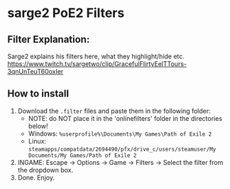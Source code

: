 # sarge2 PoE2 Filters

## **Filter Explanation:**
Sarge2 explains his filters here, what they highlight/hide etc.
https://www.twitch.tv/sargetwo/clip/GracefulFlirtyEelTTours-3qnUnTeuT60oxIer

## **How to install**

1. Download the `.filter` files and paste them in the following folder:
   - NOTE: do NOT place it in the 'onlinefilters' folder in the directories below!
   - Windows: `%userprofile%\Documents\My Games\Path of Exile 2`
   - Linux: `steamapps/compatdata/2694490/pfx/drive_c/users/steamuser/My Documents/My Games/Path of Exile 2`
2. INGAME: Escape -> Options -> Game -> Filters -> Select the filter from the dropdown box.
3. Done. Enjoy.